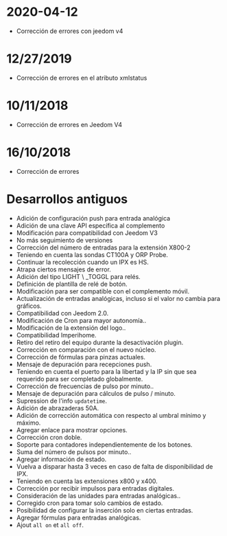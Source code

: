 # 2020-04-12

- Corrección de errores con jeedom v4

# 12/27/2019

- Corrección de errores en el atributo xmlstatus

# 10/11/2018

- Corrección de errores en Jeedom V4

# 16/10/2018

- Corrección de errores

# Desarrollos antiguos

-   Adición de configuración push para entrada analógica
-   Adición de una clave API específica al complemento
-   Modificación para compatibilidad con Jeedom V3
-   No más seguimiento de versiones
-   Corrección del número de entradas para la extensión X800-2
-   Teniendo en cuenta las sondas CT100A y ORP Probe.
-   Continuar la recolección cuando un IPX es HS.
-   Atrapa ciertos mensajes de error.
-   Adición del tipo LIGHT \ _TOGGL para relés.
-   Definición de plantilla de relé de botón.
-   Modificación para ser compatible con el complemento móvil.
-   Actualización de entradas analógicas, incluso si el valor no cambia
    para gráficos.
-   Compatibilidad con Jeedom 2.0.
-   Modificación de Cron para mayor autonomía..
-   Modificación de la extensión del logo..
-   Compatibilidad Imperihome.
-   Retiro del retiro del equipo durante la desactivación
    plugin.
-   Corrección en comparación con el nuevo núcleo.
-   Corrección de fórmulas para pinzas actuales.
-   Mensaje de depuración para recepciones push.
-   Teniendo en cuenta el puerto para la libertad y la IP sin que sea
    requerido para ser completado globalmente.
-   Corrección de frecuencias de pulso por minuto..
-   Mensaje de depuración para cálculos de pulso / minuto.
-   Supression de l'info `updatetime`.
-   Adición de abrazaderas 50A.
-   Adición de corrección automática con respecto al umbral mínimo y máximo.
-   Agregar enlace para mostrar opciones.
-   Corrección cron doble.
-   Soporte para contadores independientemente de los botones.
-   Suma del número de pulsos por minuto..
-   Agregar información de estado.
-   Vuelva a disparar hasta 3 veces en caso de falta de disponibilidad de IPX.
-   Teniendo en cuenta las extensiones x800 y x400.
-   Corrección por recibir impulsos para entradas digitales.
-   Consideración de las unidades para entradas analógicas..
-   Corregido cron para tomar solo cambios de estado.
-   Posibilidad de configurar la inserción solo en ciertas entradas.
-   Agregar fórmulas para entradas analógicas.
-   Ajout `all on` et `all off`.
